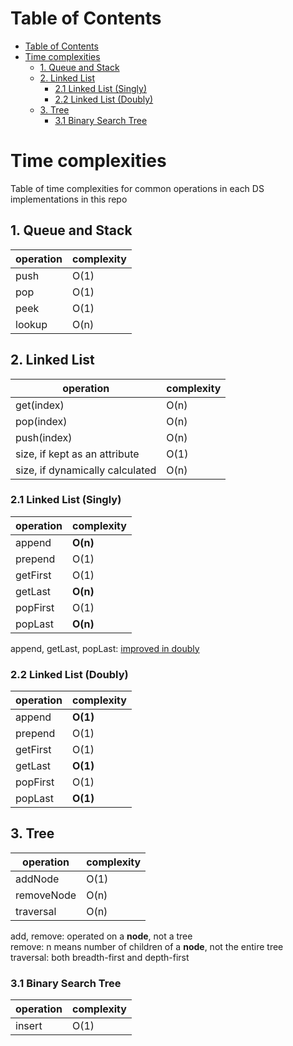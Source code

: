 # Table of Contents

- [Table of Contents](#table-of-contents)
- [Time complexities](#time-complexities)
  - [1. Queue and Stack](#1-queue-and-stack)
  - [2. Linked List](#2-linked-list)
    - [2.1 Linked List (Singly)](#21-linked-list-singly)
    - [2.2 Linked List (Doubly)](#22-linked-list-doubly)
  - [3. Tree](#3-tree)
    - [3.1 Binary Search Tree](#31-binary-search-tree)

# Time complexities

Table of time complexities for common operations in each DS implementations in this repo

## 1. Queue and Stack

| operation | complexity |
| --------- | ---------- |
| push      | O(1)       |
| pop       | O(1)       |
| peek      | O(1)       |
| lookup    | O(n)       |

## 2. Linked List

| operation                       | complexity |
| ------------------------------- | ---------- |
| get(index)                      | O(n)       |
| pop(index)                      | O(n)       |
| push(index)                     | O(n)       |
| size, if kept as an attribute   | O(1)       |
| size, if dynamically calculated | O(n)       |

### 2.1 Linked List (Singly)

| operation | complexity |
| --------- | ---------- |
| append    | **O(n)**   |
| prepend   | O(1)       |
| getFirst  | O(1)       |
| getLast   | **O(n)**   |
| popFirst  | O(1)       |
| popLast   | **O(n)**   |

append, getLast, popLast: [improved in doubly](#2.2-linked-list-doubly)

### 2.2 Linked List (Doubly)

| operation | complexity |
| --------- | ---------- |
| append    | **O(1)**   |
| prepend   | O(1)       |
| getFirst  | O(1)       |
| getLast   | **O(1)**   |
| popFirst  | O(1)       |
| popLast   | **O(1)**   |

## 3. Tree

| operation  | complexity |
| ---------- | ---------- |
| addNode    | O(1)       |
| removeNode | O(n)       |
| traversal  | O(n)       |

add, remove: operated on a **node**, not a tree \
remove: n means number of children of a **node**, not the entire tree \
traversal: both breadth-first and depth-first

### 3.1 Binary Search Tree

| operation | complexity |
| --------- | ---------- |
| insert    | O(1)       |
